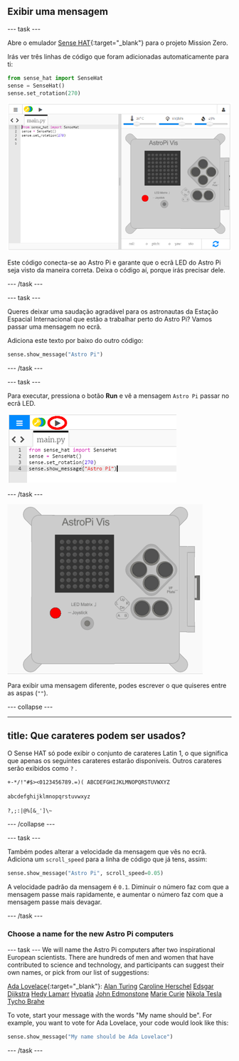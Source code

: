 ## Exibir uma mensagem

--- task ---

Abre o emulador [Sense HAT](https://trinket.io/mission-zero){:target="_blank"} para o projeto Mission Zero.

Irás ver três linhas de código que foram adicionadas automaticamente para ti:

```python
from sense_hat import SenseHat
sense = SenseHat()
sense.set_rotation(270)
```

![emulador do Sense HAT](images/sense-hat-emulator2.png)

Este código conecta-se ao Astro Pi e garante que o ecrã LED do Astro Pi seja visto da maneira correta. Deixa o código aí, porque irás precisar dele.

--- /task ---

--- task ---

Queres deixar uma saudação agradável para os astronautas da Estação Espacial Internacional que estão a trabalhar perto do Astro Pi? Vamos passar uma mensagem no ecrã.

Adiciona este texto por baixo do outro código:

```python
sense.show_message("Astro Pi")
```

--- /task ---

--- task ---

Para executar, pressiona o botão **Run** e vê a mensagem `Astro Pi` passar no ecrã LED.

![mostrar mensagem, clique executar](images/show-message-code-annotated.PNG)

--- /task ---

![Mensagem a passar no ecrã](images/scroll-message.gif)

Para exibir uma mensagem diferente, podes escrever o que quiseres entre as aspas (`""`).

--- collapse ---

---
title: Que carateres podem ser usados?
---

O Sense HAT só pode exibir o conjunto de carateres Latin 1, o que significa que apenas os seguintes carateres estarão disponíveis. Outros carateres serão exibidos como `?` .

```
+-*/!"#$><0123456789.=)( ABCDEFGHIJKLMNOPQRSTUVWXYZ

abcdefghijklmnopqrstuvwxyz

?,;:|@%[&_']\~
```

--- /collapse ---

--- task ---

Também podes alterar a velocidade da mensagem que vês no ecrã. Adiciona um `scroll_speed` para a linha de código que já tens, assim:

```python
sense.show_message("Astro Pi", scroll_speed=0.05)
```

A velocidade padrão da mensagem é `0.1`. Diminuir o número faz com que a mensagem passe mais rapidamente, e aumentar o número faz com que a mensagem passe mais devagar.

--- /task ---

### Choose a name for the new Astro Pi computers

--- task --- We will name the Astro Pi computers after two inspirational European scientists. There are hundreds of men and women that have contributed to science and technology, and participants can suggest their own names, or pick from our list of suggestions:


[Ada Lovelace](https://en.wikipedia.org/wiki/Ada_Lovelace){:target="_blank"}: [Alan Turing](https://en.wikipedia.org/wiki/Alan_Turing) [Caroline Herschel](https://en.wikipedia.org/wiki/Caroline_Herschel) [Edsgar Dijkstra](https://en.wikipedia.org/wiki/Edsger_W._Dijkstra) [Hedy Lamarr](https://en.wikipedia.org/wiki/Hedy_Lamarr) [Hypatia](https://en.wikipedia.org/wiki/Hypatia) [John Edmonstone](https://en.wikipedia.org/wiki/John_Edmonstone) [Marie Curie](https://en.wikipedia.org/wiki/Marie_Curie) [Nikola Tesla](https://en.wikipedia.org/wiki/Nikola_Tesla) [Tycho Brahe](https://en.wikipedia.org/wiki/Tycho_Brahe)

To vote, start your message with the words "My name should be". For example, you want to vote for Ada Lovelace, your code would look like this:

```python
sense.show_message("My name should be Ada Lovelace")
```
--- /task ---



